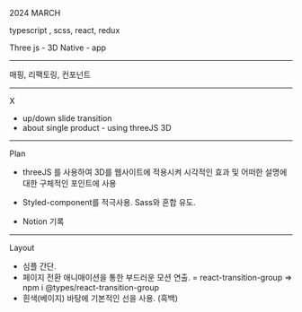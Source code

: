 2024 MARCH

typescript , scss, react, redux

Three js - 3D
Native - app

---

매핑, 리팩토링, 컨포넌트

---

X

- up/down slide transition
- about single product - using threeJS 3D

---

Plan

- threeJS 를 사용하여 3D를 웹사이트에 적용시켜 시각적인 효과 및 어떠한 설명에 대한 구체적인 포인트에 사용
- Styled-component를 적극사용. Sass와 혼합 유도.

- Notion 기록

---

Layout

- 심플 간단.
- 페이지 전환 애니매이션을 통한 부드러운 모션 연출. = react-transition-group => npm i @types/react-transition-group
- 흰색(베이지) 바탕에 기본적인 선을 사용. (흑백)
